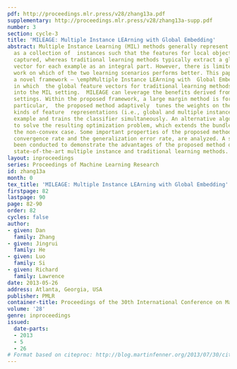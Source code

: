 ```yaml
---
pdf: http://proceedings.mlr.press/v28/zhang13a.pdf
supplementary: http://proceedings.mlr.press/v28/zhang13a-supp.pdf
number: 3
section: cycle-3
title: 'MILEAGE: Multiple Instance LEArning with Global Embedding'
abstract: Multiple Instance Learning (MIL) methods generally represent each example
  as a collection of  instances such that the features for local objects can be better
  captured, whereas traditional learning methods typically extract a global feature
  vector for each example as an integral part. However, there is limited research
  work on which of the two learning scenarios performs better. This paper proposes
  a novel framework – \emphMultiple Instance LEArning with  Global Embedding (MILEAGE),
  in which  the global feature vectors for traditional learning methods are integrated
  into the MIL setting.  MILEAGE can leverage the benefits derived from both learning
  settings. Within the proposed framework, a large margin method is formulated. In
  particular,  the proposed method adaptively  tunes the weights on the two different
  kinds of feature  representations (i.e., global and multiple instance) for each
  example and trains the classifier simultaneously. An alternative algorithm is proposed
  to solve the resulting optimization problem, which extends the bundle method to
  the non-convex case. Some important properties of the proposed method, such as the
  convergence rate and the generalization error rate, are analyzed. A series of  experiments  have
  been conducted to demonstrate the advantages of the proposed method over several
  state-of-the-art multiple instance and traditional learning methods.
layout: inproceedings
series: Proceedings of Machine Learning Research
id: zhang13a
month: 0
tex_title: 'MILEAGE: Multiple Instance LEArning with Global Embedding'
firstpage: 82
lastpage: 90
page: 82-90
order: 82
cycles: false
author:
- given: Dan
  family: Zhang
- given: Jingrui
  family: He
- given: Luo
  family: Si
- given: Richard
  family: Lawrence
date: 2013-05-26
address: Atlanta, Georgia, USA
publisher: PMLR
container-title: Proceedings of the 30th International Conference on Machine Learning
volume: '28'
genre: inproceedings
issued:
  date-parts:
  - 2013
  - 5
  - 26
# Format based on citeproc: http://blog.martinfenner.org/2013/07/30/citeproc-yaml-for-bibliographies/
---
```

